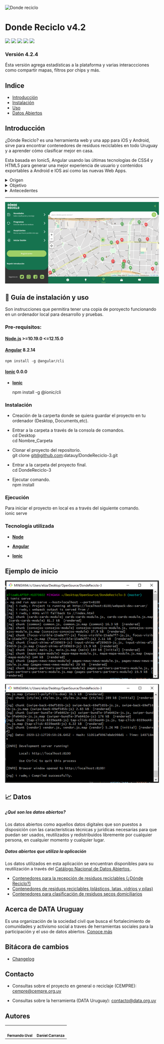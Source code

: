 ![Donde reciclo](src/assets/img/generico.png)
 # Donde Reciclo v4.2
![](https://img.shields.io/badge/version-v3.4-blue) ![](https://img.shields.io/badge/build-ionic-blue) ![](https://img.shields.io/github/issues/datauy/DondeReciclo-3) ![](https://img.shields.io/github/license/datauy/DondeReciclo-3) ![](https://img.shields.io/twitter/url?url=https%3A%2F%2Fgithub.com%2Fdatauy%2FDondeReciclo-3)
### Versión 4.2.4
Ésta versión agrega estadísticas a la plataforma y varias interaccciones como compartir mapas, filtros por chips y más.
## Indice

* [Introducción](#Introducción)
* [Instalación](#Instalación)
* [Uso](#Uso)
* [Datos Abiertos](#Datos)

## Introducción

¿Dónde Reciclo? es una herramienta web y una app para iOS y Android, sirve para encontrar contenedores de residuos reciclables en todo Uruguay y a aprender cómo clasificar mejor en casa.

Esta basada en Ionic5, Angular usando las últimas tecnologías de CSS4 y HTML5 para generar una mejor experiencia de usuario y contenidos exportables a Android e IOS así como las nuevas Web Apps.


<details>
<summary>Origen</summary>
En Uruguay existen muchos esfuerzos destinados a la recuperación de residuos sólidos para su revalorización, tratamiento o disposición final adecuados. Sin embargo la diversidad de programas y el desconocimiento de cada uno de ellos, redunda en que muchas personas crean que en Uruguay no se reciclan ni se recuperan los residuos, o que hacerlo es muy difícil.
</details>

<details>
<summary>Objetivo</summary>
 Nuestro objetivo es unificar toda la información sobre todos los lugares, contenedores, dispositivos y programas para recibir residuos o materiales y envases reciclables.
</details>

<details>
<summary>Antecedentes</summary>

*  La primera versión de esta herramienta, disponible en la web fue desarrollada y diseñada por [Agustín Kryger](https://twitter.com/agustinkry) y [Agustín Díaz](https://twitter.com/hiroagustin), en coordinación con DATA Uruguay, de forma voluntaria. Utilizando datos de la Intendencia de Montevideo para mostrar en qué lugares se podían depositar pilas, latas, plástico y vidrio.

* En el año 2016, [CEMPRE](https://cempre.org.uy/)  (Compromiso Empresarial Para el Reciclaje)  y [DATA Uruguay](https://data.org.uy/) acordaron trabajar en conjunto para actualizar y ampliar la ambición de dicha herramienta, convirtiéndola además en una aplicación móvil y sumando información sobre clasificación en casa y formas de disposición de residuos.

*  En 2020 se lanza una tercera versión de la herramienta v3.4.0, con más información sobre materiales, mejoras de diseño, interfaz y usabilidad y cambios en el sistema de gestión de la herramienta para permitir enviar reportes sobre contenedores a los distintos programas, así como permitirles a éstos gestionar y actualizar los puntos que se visualizan en la app.
</details>

***

![](src/assets/img/readmeGif.gif)



## :notebook: Guía de instalación y uso

Son instrucciones que permitira tener una copia de poroyecto funcionando en un ordenador local para desarrollo y pruebas.

### Pre-requisitos:

#### [Node.js](https://nodejs.org/en/)  >=10.19.0 <=12.15.0

#### [Angular](https://angular.io/) 8.2.14

    npm install -g @angular/cli

#### [Ionic](https://ionicframework.com/) 0.0.0

- **[Ionic](https://ionicframework.com/docs/cli)**

    npm install -g @ionic/cli

### Instalación

- Creación de la carperta donde se quiera guardar el proyecto en tu ordenador (Desktop, Documents,etc).

- Entrar a la carpeta a través de la  consola de comandos. </br>
    cd Desktop </br>
    cd Nombre_Carpeta </br>

- Clonar el proyecto del repositorio. </br>
    git clone git@github.com:datauy/DondeReciclo-3.git

- Entrar a la carpeta del proyecto final. </br>
    cd DondeReciclo-3

- Ejecutar comando. </br>
    npm install

### Ejecución

Para iniciar el proyecto en local es a través del siguiente comando. </br>
    ionic serve

### Tecnología utilizada

- **[Node](https://nodejs.org/es/docs/)**

- **[Angular](https://angular.io/guide/setup-local)**

- **[Ionic](https://ionicframework.com/docs/cli)**

## Ejemplo de inicio

![Codigo](src/assets/img/codigo.png)

![Codigo](src/assets/img/codigo2.png)

## :chart_with_upwards_trend: Datos


##### ¿Qué son los datos abiertos?
Los datos abiertos como aquellos datos digitales que son puestos a disposición con las características técnicas y jurídicas necesarias para que puedan ser usados, reutilizados y redistribuidos libremente por cualquier persona, en cualquier momento y cualquier lugar.
##### Datos abiertos que utiliza la aplicación
Los datos utilizados en esta aplicación se encuentran disponibles para su reutilización a través del [Catálogo Nacional de Datos Abiertos ](https://catalogodatos.gub.uy/).


* [Contenedores para la recepción de residuos reciclables (¿Dónde Reciclo?)](https://catalogodatos.gub.uy/dataset/data-contenedores-para-la-recepcion-de-residuos-reciclables-donde-reciclo)
* [Contenedores de residuos reciclables (plásticos, latas, vidrios y pilas)](https://catalogodatos.gub.uy/dataset/intendencia-montevideo-contenedores_reciclable)
* [Contenedores para clasificación de residuos secos domiciliarios](https://catalogodatos.gub.uy/dataset/intendencia-montevideo-contenedores-residuos-secos-domicialiarios)

<!-- FALTA PROCESO DE DATOS -->
 ## Acerca de DATA Uruguay

 Es una organización de la sociedad civil que busca el fortalecimiento de comunidades y activismo social a traves de herramientas sociales para la participación y el uso de datos abiertos. [Conoce más](https://data.org.uy/)

## Bitácora de cambios

- [Changelog](http://soporte.data.org.uy/es/blog/dr-changelog)
## Contacto
* Consultas sobre el proyecto en general o reciclaje (CEMPRE):
 cempre@cempre.org.uy

* Consultas sobre la herramienta (DATA Uruguay):
contacto@data.org.uy

## Autores
<table>
<tr>
<td>
<a href="https://github.com/fernandouval">
<img src="https://avatars2.githubusercontent.com/u/1556819?s=400&v=4" width="100px;" alt=""><br /><sub><b>Fernando Uval</b></sub></a><br/>
</td>
<td>
<a href="https://github.com/danielcarranza">
<img src="https://avatars0.githubusercontent.com/u/1755382?s=400&v=4" width="100px;" alt=""><br /><sub><b>Daniel Carranza</b></sub></a><br/>
</td>
</tr>
</table>
